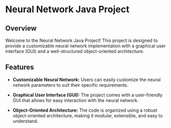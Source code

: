 # Neural Network Java Project

## Overview

Welcome to the Neural Network Java Project! This project is designed to provide a customizable neural network implementation with a graphical user interface (GUI) and a well-structured object-oriented architecture.

## Features

- **Customizable Neural Network:** Users can easily customize the neural network parameters to suit their specific requirements.

- **Graphical User Interface (GUI):** The project comes with a user-friendly GUI that allows for easy interaction with the neural network.

- **Object-Oriented Architecture:** The code is organized using a robust object-oriented architecture, making it modular, extensible, and easy to understand.
